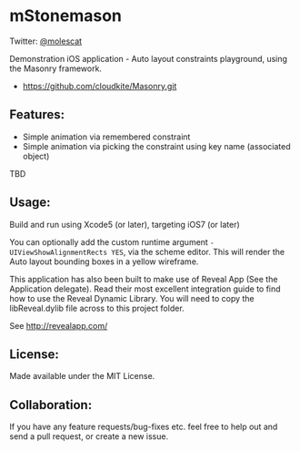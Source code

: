 mStonemason
===========

Twitter: [@molescat](http://twitter.com/molescat)

Demonstration iOS application - Auto layout constraints playground,
using the Masonry framework.

* https://github.com/cloudkite/Masonry.git



Features:
---------

* Simple animation via remembered constraint
* Simple animation via picking the constraint using key name (associated object)

TBD


Usage:
------

Build and run using Xcode5 (or later), targeting iOS7 (or later)

You can optionally add the custom runtime argument `-UIViewShowAlignmentRects YES`, via the scheme editor.
This will render the Auto layout bounding boxes in a yellow wireframe.

This application has also been built to make use of Reveal App (See the Application delegate).
Read their most excellent integration guide to find how to use the Reveal Dynamic Library.
You will need to copy the libReveal.dylib file across to this project folder.

See http://revealapp.com/


License:
--------

Made available under the MIT License.


Collaboration:
--------------

If you have any feature requests/bug-fixes etc. feel free to help out and send a pull request, or create a new issue.

